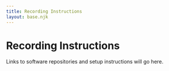 ```yaml
---
title: Recording Instructions
layout: base.njk
---
```


# Recording Instructions

Links to software repositories and setup instructions will go here. 